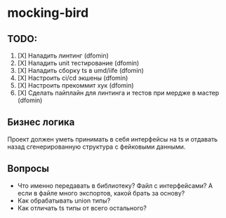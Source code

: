 # mocking-bird

## TODO:

1. [X] Наладить линтинг (dfomin)
2. [X] Наладить unit тестирование (dfomin)
3. [X] Наладить сборку ts в umd/iife (dfomin)
4. [X] Настроить ci/cd экшены (dfomin)
5. [X] Настроить прекоммит хук (dfomin)
6. [X] Сделать пайплайн для линтинга и тестов при мердже в мастер (dfomin)
 
## Бизнес логика

Проект должен уметь принимать в себя интерфейсы на ts и отдавать назад сгенерированную структура с фейковыми данными. 

## Вопросы

* Что именно передавать в библиотеку? Файл с интерфейсами? А если в файле много экспортов, какой брать за основу?
* Как обрабатывать union типы?
* Как отличать ts типы от всего остального?
